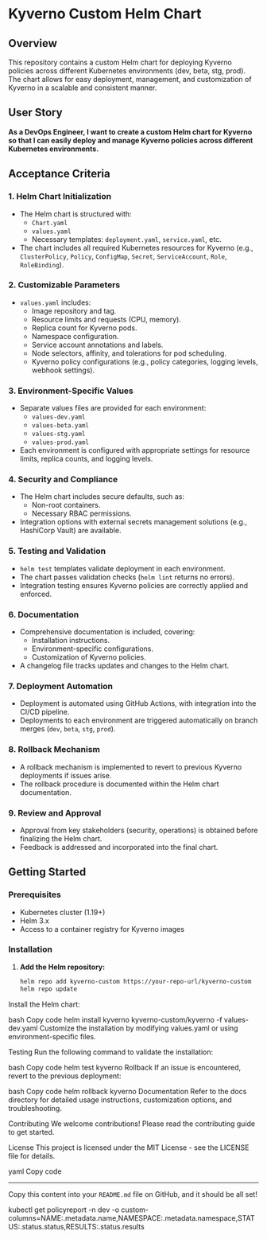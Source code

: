# Kyverno Custom Helm Chart

## Overview

This repository contains a custom Helm chart for deploying Kyverno policies across different Kubernetes environments (dev, beta, stg, prod). The chart allows for easy deployment, management, and customization of Kyverno in a scalable and consistent manner.

## User Story

**As a DevOps Engineer, I want to create a custom Helm chart for Kyverno so that I can easily deploy and manage Kyverno policies across different Kubernetes environments.**

## Acceptance Criteria

### 1. Helm Chart Initialization
- The Helm chart is structured with:
  - `Chart.yaml`
  - `values.yaml`
  - Necessary templates: `deployment.yaml`, `service.yaml`, etc.
- The chart includes all required Kubernetes resources for Kyverno (e.g., `ClusterPolicy`, `Policy`, `ConfigMap`, `Secret`, `ServiceAccount`, `Role`, `RoleBinding`).

### 2. Customizable Parameters
- `values.yaml` includes:
  - Image repository and tag.
  - Resource limits and requests (CPU, memory).
  - Replica count for Kyverno pods.
  - Namespace configuration.
  - Service account annotations and labels.
  - Node selectors, affinity, and tolerations for pod scheduling.
  - Kyverno policy configurations (e.g., policy categories, logging levels, webhook settings).

### 3. Environment-Specific Values
- Separate values files are provided for each environment:
  - `values-dev.yaml`
  - `values-beta.yaml`
  - `values-stg.yaml`
  - `values-prod.yaml`
- Each environment is configured with appropriate settings for resource limits, replica counts, and logging levels.

### 4. Security and Compliance
- The Helm chart includes secure defaults, such as:
  - Non-root containers.
  - Necessary RBAC permissions.
- Integration options with external secrets management solutions (e.g., HashiCorp Vault) are available.

### 5. Testing and Validation
- `helm test` templates validate deployment in each environment.
- The chart passes validation checks (`helm lint` returns no errors).
- Integration testing ensures Kyverno policies are correctly applied and enforced.

### 6. Documentation
- Comprehensive documentation is included, covering:
  - Installation instructions.
  - Environment-specific configurations.
  - Customization of Kyverno policies.
- A changelog file tracks updates and changes to the Helm chart.

### 7. Deployment Automation
- Deployment is automated using GitHub Actions, with integration into the CI/CD pipeline.
- Deployments to each environment are triggered automatically on branch merges (`dev`, `beta`, `stg`, `prod`).

### 8. Rollback Mechanism
- A rollback mechanism is implemented to revert to previous Kyverno deployments if issues arise.
- The rollback procedure is documented within the Helm chart documentation.

### 9. Review and Approval
- Approval from key stakeholders (security, operations) is obtained before finalizing the Helm chart.
- Feedback is addressed and incorporated into the final chart.

## Getting Started

### Prerequisites
- Kubernetes cluster (1.19+)
- Helm 3.x
- Access to a container registry for Kyverno images

### Installation

1. **Add the Helm repository:**

   ```bash
   helm repo add kyverno-custom https://your-repo-url/kyverno-custom
   helm repo update


Install the Helm chart:

bash
Copy code
helm install kyverno kyverno-custom/kyverno -f values-dev.yaml
Customize the installation by modifying values.yaml or using environment-specific files.

Testing
Run the following command to validate the installation:

bash
Copy code
helm test kyverno
Rollback
If an issue is encountered, revert to the previous deployment:

bash
Copy code
helm rollback kyverno <revision>
Documentation
Refer to the docs directory for detailed usage instructions, customization options, and troubleshooting.

Contributing
We welcome contributions! Please read the contributing guide to get started.

License
This project is licensed under the MIT License - see the LICENSE file for details.

yaml
Copy code

---

Copy this content into your `README.md` file on GitHub, and it should be all set!



kubectl get policyreport -n dev -o custom-columns=NAME:.metadata.name,NAMESPACE:.metadata.namespace,STATUS:.status.status,RESULTS:.status.results






